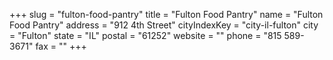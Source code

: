 +++
slug = "fulton-food-pantry"
title = "Fulton Food Pantry"
name = "Fulton Food Pantry"
address = "912 4th Street"
cityIndexKey = "city-il-fulton"
city = "Fulton"
state = "IL"
postal = "61252"
website = ""
phone = "815 589-3671"
fax = ""
+++
